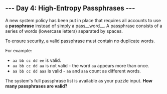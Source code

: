 ## --- Day 4: High-Entropy Passphrases ---

A new system policy has been put in place that requires all accounts to use a __passphrase__ instead of simply a pass__word__. A passphrase consists of a series of words (lowercase letters) separated by spaces.

To ensure security, a valid passphrase must contain no duplicate words.

For example:

- ``aa bb cc dd ee`` is valid.
- ``aa bb cc dd aa`` is not valid - the word ``aa`` appears more than once.
- ``aa bb cc dd aaa`` is valid - ``aa`` and ``aaa`` count as different words.

The system's full passphrase list is available as your puzzle input. __How many passphrases are valid?__
